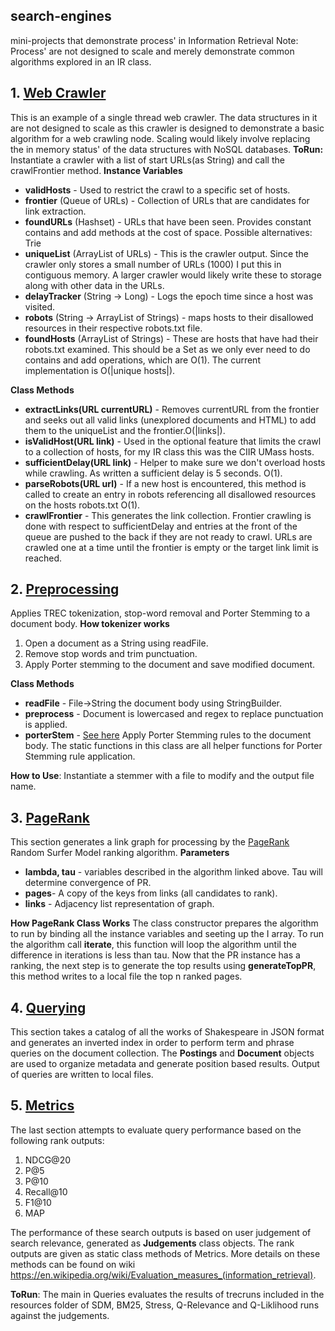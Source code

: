 ## search-engines
mini-projects that demonstrate process' in Information Retrieval
Note: Process' are not designed to scale and merely demonstrate common algorithms explored in an IR class.

## 1. [Web Crawler](src/main/java/edu/umass/crawler/Crawler.java)
This is an example of a single thread web crawler. The data structures in it are not designed to scale as this crawler is designed to demonstrate a basic algorithm for a web crawling node. Scaling would likely involve replacing the in memory status' of the data structures with NoSQL databases. **ToRun:** Instantiate a crawler with a list of start URLs(as String) and call the crawlFrontier method.
**Instance Variables**
- **validHosts** - Used to restrict the crawl to a specific set of hosts.
- **frontier** (Queue of URLs) - Collection of URLs that are candidates for link extraction.
- **foundURLs** (Hashset) - URLs that have been seen. Provides constant contains and add methods at the cost of space. Possible alternatives: Trie
- **uniqueList** (ArrayList of URLs) - This is the crawler output. Since the crawler only stores a small number of URLs (1000) I put this in contiguous memory. A larger crawler would likely write these to storage along with other data in the URLs.
- **delayTracker** (String -> Long) - Logs the epoch time since a host was visited.
- **robots** (String -> ArrayList of Strings) - maps hosts to their disallowed resources in their respective robots.txt file.
- **foundHosts** (ArrayList of Strings) - These are hosts that have had their robots.txt examined. This should be a Set as we only ever need to do contains and add operations, which are O(1). The current implementation is O(|unique hosts|).

**Class Methods**
- **extractLinks(URL currentURL)** - Removes currentURL from the frontier and seeks out all valid links (unexplored documents and HTML) to add them to the uniqueList and the frontier.O(|links|).
- **isValidHost(URL link)** - Used in the optional feature that limits the crawl to a collection of hosts, for my IR class this was the CIIR UMass hosts.
- **sufficientDelay(URL link)** - Helper to make sure we don't overload hosts while crawling. As written a sufficient delay is 5 seconds. O(1).
- **parseRobots(URL url)** - If a new host is encountered, this method is called to create an entry in robots referencing all disallowed resources on the hosts robots.txt O(1).
- **crawlFrontier** - This generates the link collection. Frontier crawling is done with respect to sufficientDelay and entries at the front of the queue are pushed to the back if they are not ready to crawl. URLs are crawled one at a time until the frontier is empty or the target link limit is reached.

## 2. [Preprocessing](src/main/java/edu/umass/tokenizer/Tokenizer.java)
Applies TREC tokenization, stop-word removal and Porter Stemming to a document body.
**How tokenizer works**
1. Open a document as a String using readFile.
2. Remove stop words and trim punctuation.
3. Apply Porter stemming to the document and save modified document.

**Class Methods**
- **readFile** - File->String the document body using StringBuilder.
- **preprocess** - Document is lowercased and regex to replace punctuation is applied.
- **porterStem** - [See here](http://facweb.cs.depaul.edu/mobasher/classes/csc575/papers/porter-algorithm.html) Apply Porter Stemming rules to the document body. The static functions in this class are all helper functions for Porter Stemming rule application.

**How to Use**: Instantiate a stemmer with a file to modify and the output file name.

## 3. [PageRank](src/main/java/edu/umass/pagerank/)
This section generates a link graph for processing by the [PageRank](https://en.wikipedia.org/wiki/PageRank) Random Surfer Model ranking algorithm.
**Parameters**
- **lambda, tau** - variables described in the algorithm linked above. Tau will determine convergence of PR.
- **pages**- A copy of the keys from links (all candidates to rank).
- **links** - Adjacency list representation of graph.

**How PageRank Class Works**
The class constructor prepares the algorithm to run by binding all the instance variables and seeting up the I array. To run the algorithm call **iterate**, this function will loop the algorithm until the difference in iterations is less than tau.
Now that the PR instance has a ranking, the next step is to generate the top results using **generateTopPR**, this method writes to a local file the top n ranked pages.

## 4. [Querying](src/main/java/edu/umass/queries/)
This section takes a catalog of all the works of Shakespeare in JSON format and generates an inverted index in order to perform term and phrase queries on the document collection.
The **Postings** and **Document** objects are used to organize metadata and generate position based results. Output of queries are written to local files.

## 5. [Metrics](src/main/java/edu/umass/metrics/)
The last section attempts to evaluate query performance based on the following rank outputs:
1. NDCG@20
2. P@5
3. P@10
4. Recall@10
5. F1@10
6. MAP

The performance of these search outputs is based on user judgement of search relevance, generated as **Judgements** class objects. The rank outputs are given as static class methods of Metrics. More details on these methods can be found on wiki https://en.wikipedia.org/wiki/Evaluation_measures_(information_retrieval).

**ToRun**: The main in Queries evaluates the results of trecruns included in the resources folder of SDM, BM25, Stress, Q-Relevance and Q-Liklihood runs against the judgements.
